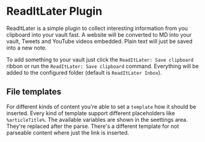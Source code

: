# ReadItLater Plugin

ReadItLater is a simple plugin to collect interesting information from you clipboard into your vault fast. A website will be converted to MD into your vault, Tweets and YouTube videos embedded. Plain text will just be saved into a new note.

To add something to your vault just click the `ReadItLater: Save clipboard` ribbon or run the `ReadItLater: Save clipboard` command. Everything will be added to the configured folder (default is `ReadItLater Inbox`).
## File templates
For different kinds of content you're able to set a `template` how it should be inserted. Every kind of template support different placeholders like `%articleTitle%`. The available variables are shown in the seettings area. They're replaced after the parse. There's a different template for not parseable content where just the link is inserted.
